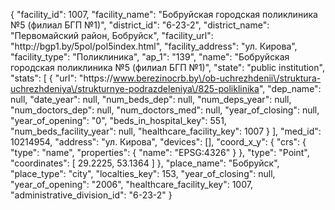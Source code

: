 {
    "facility_id": 1007,
    "facility_name": "Бобруйская городская поликлиника №5 (филиал БГП №1)",
    "district_id": "6-23-2",
    "district_name": "Первомайский район, Бобруйск",
    "facility_url": "http:\/\/bgp1.by\/5pol\/pol5index.html",
    "facility_address": "ул. Кирова",
    "facility_type": "Поликлиника",
    "ap_1": "139",
    "name": "Бобруйская городская поликлиника №5 (филиал БГП №1)",
    "state": "public institution",
    "stats": [
        {
            "url": "https:\/\/www.berezinocrb.by\/ob-uchrezhdenii\/struktura-uchrezhdeniya\/strukturnye-podrazdeleniya\/825-poliklinika",
            "dep_name": null,
            "date_year": null,
            "num_beds_dep": null,
            "num_deps_year": null,
            "num_doctors_dep": null,
            "num_doctors_med": null,
            "year_of_closing": null,
            "year_of_opening": "0",
            "beds_in_hospital_key": 551,
            "num_beds_facility_year": null,
            "healthcare_facility_key": 1007
        }
    ],
    "med_id": 10214954,
    "address": "ул. Кирова",
    "devices": [],
    "coord_x_y": {
        "crs": {
            "type": "name",
            "properties": {
                "name": "EPSG:4326"
            }
        },
        "type": "Point",
        "coordinates": [
            29.2225,
            53.1364
        ]
    },
    "place_name": "Бобруйск",
    "place_type": "city",
    "localties_key": 153,
    "year_of_closing": null,
    "year_of_opening": "2006",
    "healthcare_facility_key": 1007,
    "administrative_division_id": "6-23-2"
}